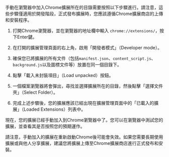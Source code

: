 手動在瀏覽器中加入Chrome擴展所在的目錄需要按照以下步驟進行。請注意，這些步驟僅適用於開發階段，正式發布擴展時，您應該遵循Chrome擴展商店的上傳和安裝程序。

1. 打開Chrome瀏覽器，並在瀏覽器的地址欄中輸入 `chrome://extensions/`，按下Enter鍵。

2. 在打開的擴展管理頁面的右上角，啟用「開發者模式」（Developer mode）。

3. 確保您已將擴展的所有文件（包括`manifest.json`、`content_script.js`、`background.js`以及圖標文件等）放置在同一個目錄下。

4. 點擊「載入未封裝項目」（Load unpacked）按鈕。

5. 一個檔案瀏覽器將會彈出，尋找並選擇擴展所在的目錄，然後點擊「選擇文件夾」（Select Folder）。

6. 完成上述步驟後，您的擴展應該已經出現在擴展管理頁面中的「已載入的擴展」（Loaded Extensions）列表中。

現在，您的擴展已經手動加入到Chrome瀏覽器中了。您可以在瀏覽器中測試您的擴展，並查看其是否按照您的預期運作。

請注意，手動加入的擴展在重新啟動Chrome後可能會失效。如果您需要長期使用擴展或與他人分享擴展，建議您將擴展上傳至Chrome擴展商店進行正式發布和安裝。
